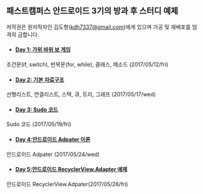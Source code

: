 ## 패스트캠퍼스 안드로이드 3기의 방과 후 스터디 예제

저작권은 원저작자인 김도형(kdh7337@gmail.com)에게 있으며 가공 및 재배포를 엄격히 금합니다.
<br/>

* #### [Day 1: 가위 바위 보 게임  ](https://github.com/kdh7337/fc3AfterSchool/tree/master/Java/src/may_12_rock_scissor_paper)
조건문(if, switch), 반복문(for, while), 클래스, 메소드  (2017/05/12/fri)

* #### [Day 2: 기본 자료구조  ](https://github.com/kdh7337/fc3AfterSchool/tree/master/Java/src/may_17_data_structure)
 선형리스트, 연결리스트, 스택, 큐, 트리, 그래프  (2017/05/17/wed)

* #### [Day 3: Sudo 코드](https://github.com/kdh7337/fc3AfterSchool/tree/master/Others/Sudo)
Sudo 코드 (2017/05/19/fri)

* #### [Day 4:안드로이드 Adpater 이론](https://github.com/kdh7337/fc3AfterSchool/tree/master/Android/app/src/main/java/kr/co/fastcampus/android/adapter)
안드로이드 Adpater (2017/05/24/wed)

* #### [Day 5:안드로이드 RecyclerView.Adapter 예제](https://github.com/kdh7337/fc3AfterSchool/tree/master/Android/app/src/main/java/kr/co/fastcampus/android/recyclerview)
안드로이드 RecyclerView.Adpater(2017/05/26/fri)

